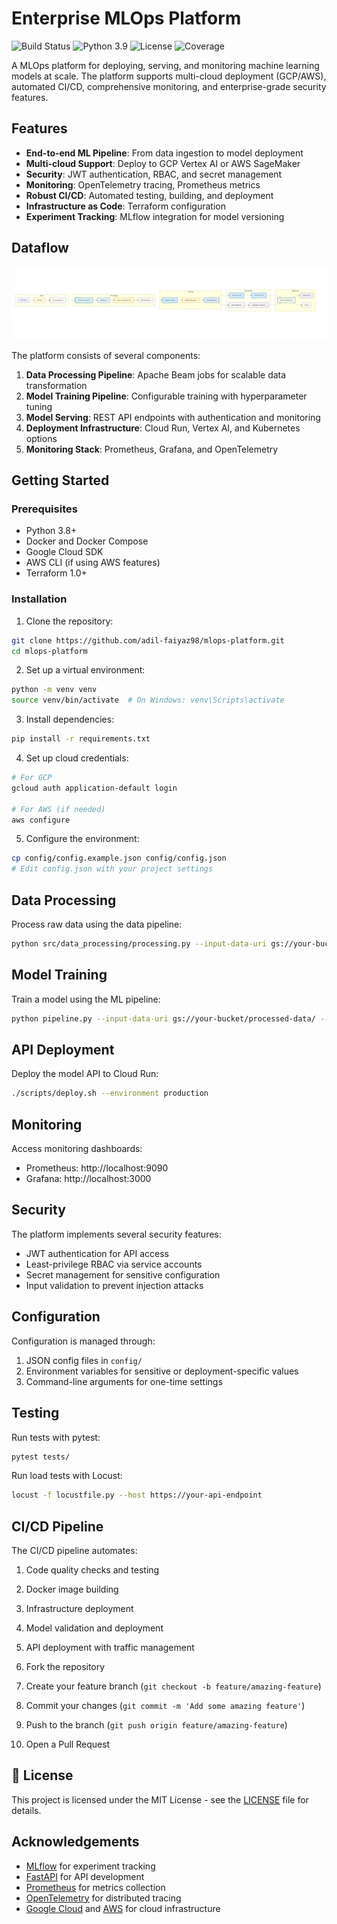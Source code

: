# Enterprise MLOps Platform

![Build Status](https://img.shields.io/badge/build-passing-brightgreen)
![Python 3.9](https://img.shields.io/badge/python-3.9-blue)
![License](https://img.shields.io/badge/license-MIT-green)
![Coverage](https://img.shields.io/badge/coverage-87%25-yellow)

A MLOps platform for deploying, serving, and monitoring machine learning models at scale. The platform supports multi-cloud deployment (GCP/AWS), automated CI/CD, comprehensive monitoring, and enterprise-grade security features.

## Features

- **End-to-end ML Pipeline**: From data ingestion to model deployment
- **Multi-cloud Support**: Deploy to GCP Vertex AI or AWS SageMaker
- **Security**: JWT authentication, RBAC, and secret management
- **Monitoring**: OpenTelemetry tracing, Prometheus metrics
- **Robust CI/CD**: Automated testing, building, and deployment
- **Infrastructure as Code**: Terraform configuration
- **Experiment Tracking**: MLflow integration for model versioning

## Dataflow

![DataFlow Diagram](pipelines/Dataflow.png)

The platform consists of several components:

1. **Data Processing Pipeline**: Apache Beam jobs for scalable data transformation
2. **Model Training Pipeline**: Configurable training with hyperparameter tuning
3. **Model Serving**: REST API endpoints with authentication and monitoring
4. **Deployment Infrastructure**: Cloud Run, Vertex AI, and Kubernetes options
5. **Monitoring Stack**: Prometheus, Grafana, and OpenTelemetry

## Getting Started

### Prerequisites

- Python 3.8+
- Docker and Docker Compose
- Google Cloud SDK
- AWS CLI (if using AWS features)
- Terraform 1.0+

### Installation

1. Clone the repository:

```bash
git clone https://github.com/adil-faiyaz98/mlops-platform.git
cd mlops-platform
```

2. Set up a virtual environment:

```bash
python -m venv venv
source venv/bin/activate  # On Windows: venv\Scripts\activate
```

3. Install dependencies:

```bash
pip install -r requirements.txt
```

4. Set up cloud credentials:

```bash
# For GCP
gcloud auth application-default login

# For AWS (if needed)
aws configure
```

5. Configure the environment:

```bash
cp config/config.example.json config/config.json
# Edit config.json with your project settings
```

## Data Processing

Process raw data using the data pipeline:

```bash
python src/data_processing/processing.py --input-data-uri gs://your-bucket/raw-data.csv --output-dir gs://your-bucket/processed-data/
```

## Model Training

Train a model using the ML pipeline:

```bash
python pipeline.py --input-data-uri gs://your-bucket/processed-data/ --output-dir ./models --deploy-env staging
```

## API Deployment

Deploy the model API to Cloud Run:

```bash
./scripts/deploy.sh --environment production
```

## Monitoring

Access monitoring dashboards:

- Prometheus: http://localhost:9090
- Grafana: http://localhost:3000

## Security

The platform implements several security features:

- JWT authentication for API access
- Least-privilege RBAC via service accounts
- Secret management for sensitive configuration
- Input validation to prevent injection attacks

## Configuration

Configuration is managed through:

1. JSON config files in `config/`
2. Environment variables for sensitive or deployment-specific values
3. Command-line arguments for one-time settings

## Testing

Run tests with pytest:

```bash
pytest tests/
```

Run load tests with Locust:

```bash
locust -f locustfile.py --host https://your-api-endpoint
```

## CI/CD Pipeline

The CI/CD pipeline automates:

1. Code quality checks and testing
2. Docker image building
3. Infrastructure deployment
4. Model validation and deployment
5. API deployment with traffic management


1. Fork the repository
2. Create your feature branch (`git checkout -b feature/amazing-feature`)
3. Commit your changes (`git commit -m 'Add some amazing feature'`)
4. Push to the branch (`git push origin feature/amazing-feature`)
5. Open a Pull Request

## 📄 License

This project is licensed under the MIT License - see the [LICENSE](LICENSE) file for details.

## Acknowledgements

- [MLflow](https://mlflow.org) for experiment tracking
- [FastAPI](https://fastapi.tiangolo.com) for API development
- [Prometheus](https://prometheus.io) for metrics collection
- [OpenTelemetry](https://opentelemetry.io) for distributed tracing
- [Google Cloud](https://cloud.google.com) and [AWS](https://aws.amazon.com) for cloud infrastructure
